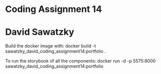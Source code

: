 # Coding Assignment 14

# David Sawatzky

Build the docker image with:
docker build -t sawatzky_david_coding_assignment14:portfolio .

To run the storybook of all the components:
docker run -d -p 5575:8000 sawatzky_david_coding_assignment14:portfolio
